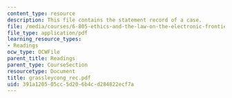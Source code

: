 ```yaml
---
content_type: resource
description: This file contains the statement record of a case.
file: /media/courses/6-805-ethics-and-the-law-on-the-electronic-frontier-fall-2005/391a120505cc5d206b4cd284822ecf7a_grassleycong_rec.pdf
file_type: application/pdf
learning_resource_types:
- Readings
ocw_type: OCWFile
parent_title: Readings
parent_type: CourseSection
resourcetype: Document
title: grassleycong_rec.pdf
uid: 391a1205-05cc-5d20-6b4c-d284822ecf7a
---
```

